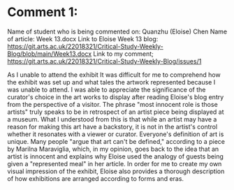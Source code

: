 # Comment 1: 

Name of student who is being commented on:  Quanzhu (Eloise) Chen
Name of article: Week 13.docx
Link to Eloise Week 13 blog: https://git.arts.ac.uk/22018321/Critical-Study-Weekly-Blog/blob/main/Week13.docx
Link to my comment; https://git.arts.ac.uk/22018321/Critical-Study-Weekly-Blog/issues/1

As I unable to attend the exhibit It was difficult for me to comprehend how the 
exhibit was set up and what tales the artwork represented because I was unable to attend. 
I was able to appreciate the significance of the curator's choice in the art works to 
display after reading Eloise's blog entry from the perspective of a visitor. The phrase 
"most innocent role is those artists" truly speaks to be in retrospect of an artist piece 
being displayed at a museum. What I understood from this is that while an artist may have 
a reason for making this art have a backstory, it is not in the artist's control whether 
it resonates with a viewer or curator. Everyone's definition of art is unique. Many people
"argue that art can't be defined," according to a piece by Marilna Maraviglia, which, in my
opinion, goes back to the idea that an artist is innocent and explains why Eloise used the 
analogy of guests being given a "represented meal" in her article. In order for me to create
my own visual impression of the exhibit, Eloise also provides a thorough description of how
exhibitions are arranged according to forms and eras.
